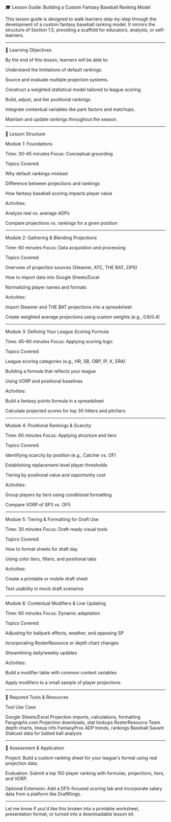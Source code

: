🎓 Lesson Guide: Building a Custom Fantasy Baseball Ranking Model

This lesson guide is designed to walk learners step-by-step through the development of a custom fantasy baseball ranking model. It mirrors the structure of Section 1.5, providing a scaffold for educators, analysts, or self-learners.


---

📘 Learning Objectives

By the end of this lesson, learners will be able to:

Understand the limitations of default rankings.

Source and evaluate multiple projection systems.

Construct a weighted statistical model tailored to league scoring.

Build, adjust, and tier positional rankings.

Integrate contextual variables like park factors and matchups.

Maintain and update rankings throughout the season.



---

🧱 Lesson Structure

Module 1: Foundations

Time: 30–45 minutes
Focus: Conceptual grounding

Topics Covered:

Why default rankings mislead

Difference between projections and rankings

How fantasy baseball scoring impacts player value


Activities:

Analyze real vs. average ADPs

Compare projections vs. rankings for a given position




---

Module 2: Gathering & Blending Projections

Time: 60 minutes
Focus: Data acquisition and processing

Topics Covered:

Overview of projection sources (Steamer, ATC, THE BAT, ZiPS)

How to import data into Google Sheets/Excel

Normalizing player names and formats


Activities:

Import Steamer and THE BAT projections into a spreadsheet

Create weighted average projections using custom weights (e.g., 0.6/0.4)




---

Module 3: Defining Your League Scoring Formula

Time: 45–60 minutes
Focus: Applying scoring logic

Topics Covered:

League scoring categories (e.g., HR, SB, OBP, IP, K, ERA)

Building a formula that reflects your league

Using VORP and positional baselines


Activities:

Build a fantasy points formula in a spreadsheet

Calculate projected scores for top 30 hitters and pitchers




---

Module 4: Positional Rankings & Scarcity

Time: 60 minutes
Focus: Applying structure and tiers

Topics Covered:

Identifying scarcity by position (e.g., Catcher vs. OF)

Establishing replacement-level player thresholds

Tiering by positional value and opportunity cost


Activities:

Group players by tiers using conditional formatting

Compare VORP of SP3 vs. OF5




---

Module 5: Tiering & Formatting for Draft Use

Time: 30 minutes
Focus: Draft-ready visual tools

Topics Covered:

How to format sheets for draft day

Using color tiers, filters, and positional tabs


Activities:

Create a printable or mobile draft sheet

Test usability in mock draft scenarios




---

Module 6: Contextual Modifiers & Live Updating

Time: 60 minutes
Focus: Dynamic adaptation

Topics Covered:

Adjusting for ballpark effects, weather, and opposing SP

Incorporating RosterResource or depth chart changes

Streamlining daily/weekly updates


Activities:

Build a modifier table with common context variables

Apply modifiers to a small sample of player projections




---

🧰 Required Tools & Resources

Tool	Use Case

Google Sheets/Excel	Projection imports, calculations, formatting
Fangraphs.com	Projection downloads, stat lookups
RosterResource	Team depth charts, lineup info
FantasyPros	ADP trends, rankings
Baseball Savant	Statcast data for batted ball analysis



---

📝 Assessment & Application

Project: Build a custom ranking sheet for your league's format using real projection data.

Evaluation: Submit a top 150 player ranking with formulas, projections, tiers, and VORP.

Optional Extension: Add a DFS-focused scoring tab and incorporate salary data from a platform like DraftKings.



---

Let me know if you'd like this broken into a printable worksheet, presentation format, or turned into a downloadable lesson kit.

